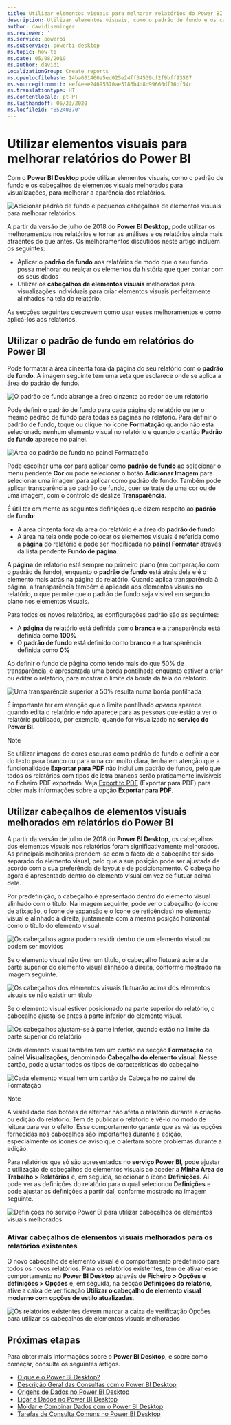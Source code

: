 ```yaml
---
title: Utilizar elementos visuais para melhorar relatórios do Power BI
description: Utilizar elementos visuais, como o padrão de fundo e os cabeçalhos de elementos visuais, para melhorar relatórios
author: davidiseminger
ms.reviewer: ''
ms.service: powerbi
ms.subservice: powerbi-desktop
ms.topic: how-to
ms.date: 05/08/2019
ms.author: davidi
LocalizationGroup: Create reports
ms.openlocfilehash: 14ba601460a5ed025e24ff34539cf2f9bff93507
ms.sourcegitcommit: eef4eee24695570ae3186b4d8d99660df16bf54c
ms.translationtype: HT
ms.contentlocale: pt-PT
ms.lasthandoff: 06/23/2020
ms.locfileid: "85240370"
---
```

# <a name="use-visual-elements-to-enhance-power-bi-reports"></a>Utilizar elementos visuais para melhorar relatórios do Power BI

Com o **Power BI Desktop** pode utilizar elementos visuais, como o padrão de fundo e os cabeçalhos de elementos visuais melhorados para visualizações, para melhorar a aparência dos relatórios.

![Adicionar padrão de fundo e pequenos cabeçalhos de elementos visuais para melhorar relatórios](media/desktop-visual-elements-for-reports/visual-elements-for-reports_01.png)

A partir da versão de julho de 2018 do **Power BI Desktop**, pode utilizar os melhoramentos nos relatórios e tornar as análises e os relatórios ainda mais atraentes do que antes. Os melhoramentos discutidos neste artigo incluem os seguintes: 

* Aplicar o **padrão de fundo** aos relatórios de modo que o seu fundo possa melhorar ou realçar os elementos da história que quer contar com os seus dados
* Utilizar os **cabeçalhos de elementos visuais** melhorados para visualizações individuais para criar elementos visuais perfeitamente alinhados na tela do relatório. 

As secções seguintes descrevem como usar esses melhoramentos e como aplicá-los aos relatórios.

## <a name="using-wallpaper-in-power-bi-reports"></a>Utilizar o padrão de fundo em relatórios do Power BI

Pode formatar a área cinzenta fora da página do seu relatório com o **padrão de fundo**. A imagem seguinte tem uma seta que esclarece onde se aplica a área do padrão de fundo. 

![O padrão de fundo abrange a área cinzenta ao redor de um relatório](media/desktop-visual-elements-for-reports/visual-elements-for-reports_02.png)

Pode definir o padrão de fundo para cada página do relatório ou ter o mesmo padrão de fundo para todas as páginas no relatório. Para definir o padrão de fundo, toque ou clique no ícone **Formatação** quando não está selecionado nenhum elemento visual no relatório e quando o cartão **Padrão de fundo** aparece no painel.

![Área do padrão de fundo no painel Formatação](media/desktop-visual-elements-for-reports/visual-elements-for-reports_03.png)

Pode escolher uma cor para aplicar como **padrão de fundo** ao selecionar o menu pendente **Cor** ou pode selecionar o botão **Adicionar Imagem** para selecionar uma imagem para aplicar como padrão de fundo. Também pode aplicar transparência ao padrão de fundo, quer se trate de uma cor ou de uma imagem, com o controlo de deslize **Transparência**.

É útil ter em mente as seguintes definições que dizem respeito ao **padrão de fundo**:

* A área cinzenta fora da área do relatório é a área do **padrão de fundo**
* A área na tela onde pode colocar os elementos visuais é referida como a **página** do relatório e pode ser modificada no **painel Formatar** através da lista pendente **Fundo de página**.

A **página** de relatório está sempre no primeiro plano (em comparação com o padrão de fundo), enquanto o **padrão de fundo** está atrás dela e é o elemento mais atrás na página do relatório. Quando aplica transparência à página, a transparência também é aplicada aos elementos visuais no relatório, o que permite que o padrão de fundo seja visível em segundo plano nos elementos visuais.

Para todos os novos relatórios, as configurações padrão são as seguintes:

* A **página** de relatório está definida como **branca** e a transparência está definida como **100%**
* O **padrão de fundo** está definido como **branco** e a transparência definida como **0%**

Ao definir o fundo de página como tendo mais do que 50% de transparência, é apresentada uma borda pontilhada enquanto estiver a criar ou editar o relatório, para mostrar o limite da borda da tela do relatório. 

![Uma transparência superior a 50% resulta numa borda pontilhada](media/desktop-visual-elements-for-reports/visual-elements-for-reports_04.png)

É importante ter em atenção que o limite pontilhado *apenas* aparece quando edita o relatório e *não* aparece para as pessoas que estão a ver o relatório publicado, por exemplo, quando for visualizado no **serviço do Power BI**.

> [!NOTE]
> Se utilizar imagens de cores escuras como padrão de fundo e definir a cor do texto para branco ou para uma cor muito clara, tenha em atenção que a funcionalidade **Exportar para PDF** não inclui um padrão de fundo, pelo que todos os relatórios com tipos de letra brancos serão praticamente invisíveis no ficheiro PDF exportado. Veja [Export to PDF](desktop-export-to-pdf.md) (Exportar para PDF) para obter mais informações sobre a opção **Exportar para PDF**.


## <a name="using-improved-visual-headers-in-power-bi-reports"></a>Utilizar cabeçalhos de elementos visuais melhorados em relatórios do Power BI

A partir da versão de julho de 2018 do **Power BI Desktop**, os cabeçalhos dos elementos visuais nos relatórios foram significativamente melhorados. As principais melhorias prendem-se com o facto de o cabeçalho ter sido separado do elemento visual, pelo que a sua posição pode ser ajustada de acordo com a sua preferência de layout e de posicionamento. O cabeçalho agora é apresentado dentro do elemento visual em vez de flutuar acima dele. 

Por predefinição, o cabeçalho é apresentado dentro do elemento visual alinhado com o título. Na imagem seguinte, pode ver o cabeçalho (o ícone de afixação, o ícone de expansão e o ícone de reticências) no elemento visual e alinhado à direita, juntamente com a mesma posição horizontal como o título do elemento visual.

![Os cabeçalhos agora podem residir dentro de um elemento visual ou podem ser movidos](media/desktop-visual-elements-for-reports/visual-elements-for-reports_05.png)

Se o elemento visual não tiver um título, o cabeçalho flutuará acima da parte superior do elemento visual alinhado à direita, conforme mostrado na imagem seguinte. 

![Os cabeçalhos dos elementos visuais flutuarão acima dos elementos visuais se não existir um título](media/desktop-visual-elements-for-reports/visual-elements-for-reports_07.png)

Se o elemento visual estiver posicionado na parte superior do relatório, o cabeçalho ajusta-se antes à parte inferior do elemento visual. 

![Os cabeçalhos ajustam-se à parte inferior, quando estão no limite da parte superior do relatório](media/desktop-visual-elements-for-reports/visual-elements-for-reports_08.png)

Cada elemento visual também tem um cartão na secção **Formatação** do painel **Visualizações**, denominado **Cabeçalho do elemento visual**. Nesse cartão, pode ajustar todos os tipos de características do cabeçalho

![Cada elemento visual tem um cartão de Cabeçalho no painel de Formatação](media/desktop-visual-elements-for-reports/visual-elements-for-reports_09.png)

> [!NOTE]
> A visibilidade dos botões de alternar não afeta o relatório durante a criação ou edição do relatório. Tem de publicar o relatório e vê-lo no modo de leitura para ver o efeito. Esse comportamento garante que as várias opções fornecidas nos cabeçalhos são importantes durante a edição, especialmente os ícones de aviso que o alertam sobre problemas durante a edição.

Para relatórios que só são apresentados no **serviço Power BI**, pode ajustar a utilização de cabeçalhos de elementos visuais ao aceder a **Minha Área de Trabalho > Relatórios** e, em seguida, selecionar o ícone **Definições**. Aí pode ver as definições do relatório para o qual selecionou **Definições** e pode ajustar as definições a partir daí, conforme mostrado na imagem seguinte.

![Definições no serviço Power BI para utilizar cabeçalhos de elementos visuais melhorados](media/desktop-visual-elements-for-reports/visual-elements-for-reports_10.png)

### <a name="enabling-improved-visual-headers-for-existing-reports"></a>Ativar cabeçalhos de elementos visuais melhorados para os relatórios existentes

O novo cabeçalho de elemento visual é o comportamento predefinido para todos os novos relatórios. Para os relatórios existentes, tem de ativar esse comportamento no **Power BI Desktop** através de **Ficheiro > Opções e definições > Opções** e, em seguida, na secção **Definições do relatório**, ative a caixa de verificação **Utilizar o cabeçalho de elemento visual moderno com opções de estilo atualizadas**.

![Os relatórios existentes devem marcar a caixa de verificação Opções para utilizar os cabeçalhos de elementos visuais melhorados](media/desktop-visual-elements-for-reports/visual-elements-for-reports_06.png)


## <a name="next-steps"></a>Próximas etapas
Para obter mais informações sobre o **Power BI Desktop**, e sobre como começar, consulte os seguintes artigos.

* [O que é o Power BI Desktop?](../fundamentals/desktop-what-is-desktop.md)
* [Descrição Geral das Consultas com o Power BI Desktop](../transform-model/desktop-query-overview.md)
* [Origens de Dados no Power BI Desktop](../connect-data/desktop-data-sources.md)
* [Ligar a Dados no Power BI Desktop](../connect-data/desktop-connect-to-data.md)
* [Moldar e Combinar Dados com o Power BI Desktop](../connect-data/desktop-shape-and-combine-data.md)
* [Tarefas de Consulta Comuns no Power BI Desktop](../transform-model/desktop-common-query-tasks.md)   
